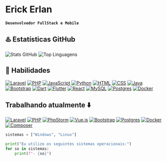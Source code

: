 # Erick Erlan

**`Desenvolvedor FullStack e Mobile`**

##  ♨️ Estatísticas GitHub

![Stats GitHub](https://github-readme-stats.vercel.app/api?username=Erlan-Ctrl&show_icons=true&theme=midnight-purple&count_private=true)
![Top Linguagens](https://github-readme-stats.vercel.app/api/top-langs/?username=Erlan-Ctrl&layout=compact&theme=midnight-purple)

## 🔧 Habilidades

[![Laravel](https://img.shields.io/badge/Laravel-%23FF2D20.svg?logo=laravel&logoColor=white)](#)
[![PHP](https://img.shields.io/badge/php-%23777BB4.svg?&logo=php&logoColor=white)](#)
[![JavaScript](https://img.shields.io/badge/JavaScript-F7DF1E?logo=javascript&logoColor=000)](#)
[![Python](https://img.shields.io/badge/Python-3776AB?logo=python&logoColor=fff)](#)
[![HTML](https://img.shields.io/badge/HTML-%23E34F26.svg?logo=html5&logoColor=white)](#)
[![CSS](https://img.shields.io/badge/CSS-639?logo=css&logoColor=fff)](#)
[![Java](https://img.shields.io/badge/Java-%23ED8B00.svg?logo=openjdk&logoColor=white)](#)
[![Bootstrap](https://img.shields.io/badge/Bootstrap-7952B3?logo=bootstrap&logoColor=fff)](#)
[![Dart](https://img.shields.io/badge/Dart-%230175C2.svg?logo=dart&logoColor=white)](#)
[![Flutter](https://img.shields.io/badge/Flutter-02569B?logo=flutter&logoColor=fff)](#)
[![React](https://img.shields.io/badge/React-%2320232a.svg?logo=react&logoColor=%2361DAFB)](#)
[![MySQL](https://img.shields.io/badge/MySQL-4479A1?logo=mysql&logoColor=fff)](#)
[![Postgres](https://img.shields.io/badge/Postgres-%23316192.svg?logo=postgresql&logoColor=white)](#)
[![Docker](https://img.shields.io/badge/Docker-2496ED?logo=docker&logoColor=fff)](#)

## Trabalhando atualmente ⬇️ 
[![Laravel](https://img.shields.io/badge/Laravel-%23FF2D20.svg?logo=laravel&logoColor=white)](#)
[![PHP](https://img.shields.io/badge/php-%23777BB4.svg?&logo=php&logoColor=white)](#)
[![PhpStorm](https://img.shields.io/badge/PhpStorm-000?logo=phpstorm&logoColor=fff)](#)
[![Vue.js](https://img.shields.io/badge/Vue.js-4FC08D?logo=vuedotjs&logoColor=fff)](#)
[![Bootstrap](https://img.shields.io/badge/Bootstrap-7952B3?logo=bootstrap&logoColor=fff)](#)
[![Postgres](https://img.shields.io/badge/Postgres-%23316192.svg?logo=postgresql&logoColor=white)](#)
[![Docker](https://img.shields.io/badge/Docker-2496ED?logo=docker&logoColor=fff)](#)
[![Composer](https://img.shields.io/badge/Composer-885630?logo=composer&logoColor=fff)](#)


```python 
sistemas = ["Windows", "Linux"]

print("Eu utilizo os seguintes sistemas operacionais:")
for so in sistemas:
    print(f"- {so}")
```

